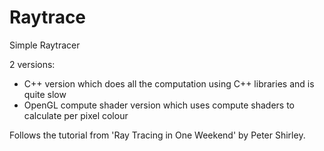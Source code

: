 # Raytrace
 
Simple Raytracer

2 versions:

- C++ version which does all the computation using C++ libraries and is quite slow
- OpenGL compute shader version which uses compute shaders to calculate per pixel colour

Follows the tutorial from 'Ray Tracing in One Weekend' by Peter Shirley. 